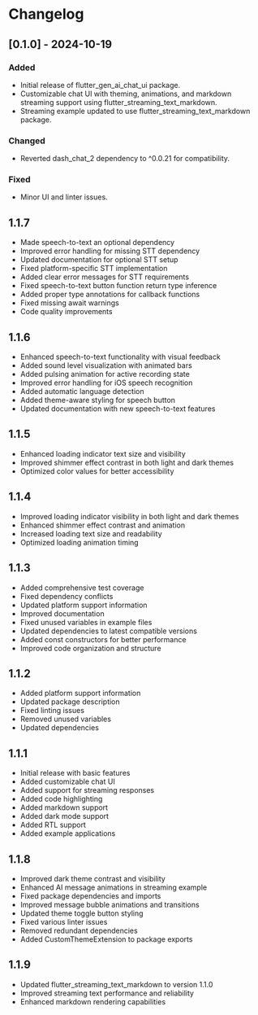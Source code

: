 # Changelog

## [0.1.0] - 2024-10-19
### Added
- Initial release of flutter_gen_ai_chat_ui package.
- Customizable chat UI with theming, animations, and markdown streaming support using flutter_streaming_text_markdown.
- Streaming example updated to use flutter_streaming_text_markdown package.

### Changed
- Reverted dash_chat_2 dependency to ^0.0.21 for compatibility.

### Fixed
- Minor UI and linter issues.

## 1.1.7

* Made speech-to-text an optional dependency
* Improved error handling for missing STT dependency
* Updated documentation for optional STT setup
* Fixed platform-specific STT implementation
* Added clear error messages for STT requirements
* Fixed speech-to-text button function return type inference
* Added proper type annotations for callback functions
* Fixed missing await warnings
* Code quality improvements

## 1.1.6

* Enhanced speech-to-text functionality with visual feedback
* Added sound level visualization with animated bars
* Added pulsing animation for active recording state
* Improved error handling for iOS speech recognition
* Added automatic language detection
* Added theme-aware styling for speech button
* Updated documentation with new speech-to-text features

## 1.1.5

* Enhanced loading indicator text size and visibility
* Improved shimmer effect contrast in both light and dark themes
* Optimized color values for better accessibility

## 1.1.4

* Improved loading indicator visibility in both light and dark themes
* Enhanced shimmer effect contrast and animation
* Increased loading text size and readability
* Optimized loading animation timing

## 1.1.3

* Added comprehensive test coverage
* Fixed dependency conflicts
* Updated platform support information
* Improved documentation
* Fixed unused variables in example files
* Updated dependencies to latest compatible versions
* Added const constructors for better performance
* Improved code organization and structure

## 1.1.2

* Added platform support information
* Updated package description
* Fixed linting issues
* Removed unused variables
* Updated dependencies

## 1.1.1

* Initial release with basic features
* Added customizable chat UI
* Added support for streaming responses
* Added code highlighting
* Added markdown support
* Added dark mode support
* Added RTL support
* Added example applications

## 1.1.8

* Improved dark theme contrast and visibility
* Enhanced AI message animations in streaming example
* Fixed package dependencies and imports
* Improved message bubble animations and transitions
* Updated theme toggle button styling
* Fixed various linter issues
* Removed redundant dependencies
* Added CustomThemeExtension to package exports

## 1.1.9

* Updated flutter_streaming_text_markdown to version 1.1.0
* Improved streaming text performance and reliability
* Enhanced markdown rendering capabilities
